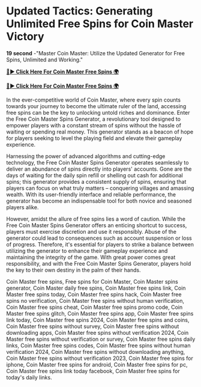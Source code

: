 # Updated Tactics: Generating Unlimited Free Spins for Coin Master Victory

**19 second** -"Master Coin Master: Utilize the Updated Generator for Free Spins, Unlimited and Working."

[**🔴► Click Here For Coin Master Free Spins 🌍**](https://jimaddadel.github.io/Coin)

[**🔴► Click Here For Coin Master Free Spins 🌍**](https://jimaddadel.github.io/Coin)
 
In the ever-competitive world of Coin Master, where every spin counts towards your journey to become the ultimate ruler of the land, accessing free spins can be the key to unlocking untold riches and dominance. Enter the Free Coin Master Spins Generator, a revolutionary tool designed to empower players with a constant stream of spins without the hassle of waiting or spending real money. This generator stands as a beacon of hope for players seeking to level the playing field and elevate their gameplay experience.

Harnessing the power of advanced algorithms and cutting-edge technology, the Free Coin Master Spins Generator operates seamlessly to deliver an abundance of spins directly into players' accounts. Gone are the days of waiting for the daily spin refill or shelling out cash for additional spins; this generator provides a consistent supply of spins, ensuring that players can focus on what truly matters – conquering villages and amassing wealth. With its user-friendly interface and reliable performance, the generator has become an indispensable tool for both novice and seasoned players alike.

However, amidst the allure of free spins lies a word of caution. While the Free Coin Master Spins Generator offers an enticing shortcut to success, players must exercise discretion and use it responsibly. Abuse of the generator could lead to consequences such as account suspension or loss of progress. Therefore, it's essential for players to strike a balance between utilizing the generator to enhance their gameplay experience and maintaining the integrity of the game. With great power comes great responsibility, and with the Free Coin Master Spins Generator, players hold the key to their own destiny in the palm of their hands.

Coin Master free spins, Free spins for Coin Master, Coin Master spins generator, Coin Master daily free spins, Coin Master free spins link, Coin Master free spins today, Coin Master free spins hack, Coin Master free spins no verification, Coin Master free spins without human verification, Coin Master free spins cheat, Coin Master free spins promo code, Coin Master free spins glitch, Coin Master free spins app, Coin Master free spins link today, Coin Master free spins 2024, Coin Master free spins and coins, Coin Master free spins without survey, Coin Master free spins without downloading apps, Coin Master free spins without verification 2024, Coin Master free spins without verification or survey, Coin Master free spins daily links, Coin Master free spins codes, Coin Master free spins without human verification 2024, Coin Master free spins without downloading anything, Coin Master free spins without verification 2023, Coin Master free spins for iphone, Coin Master free spins for android, Coin Master free spins for pc, Coin Master free spins link today facebook, Coin Master free spins for today's daily links.
